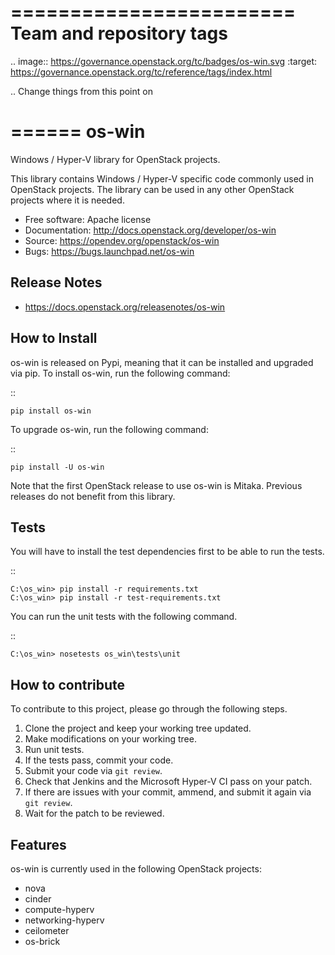========================
Team and repository tags
========================

.. image:: https://governance.openstack.org/tc/badges/os-win.svg
    :target: https://governance.openstack.org/tc/reference/tags/index.html

.. Change things from this point on

======
os-win
======

Windows / Hyper-V library for OpenStack projects.

This library contains Windows / Hyper-V specific code commonly used in
OpenStack projects. The library can be used in any other OpenStack projects
where it is needed.

* Free software: Apache license
* Documentation: http://docs.openstack.org/developer/os-win
* Source: https://opendev.org/openstack/os-win
* Bugs: https://bugs.launchpad.net/os-win

Release Notes
-------------

* https://docs.openstack.org/releasenotes/os-win

How to Install
--------------

os-win is released on Pypi, meaning that it can be installed and upgraded via
pip. To install os-win, run the following command:

::

    pip install os-win

To upgrade os-win, run the following command:

::

    pip install -U os-win

Note that the first OpenStack release to use os-win is Mitaka. Previous
releases do not benefit from this library.

Tests
-----

You will have to install the test dependencies first to be able to run the
tests.

::

    C:\os_win> pip install -r requirements.txt
    C:\os_win> pip install -r test-requirements.txt

You can run the unit tests with the following command.

::

    C:\os_win> nosetests os_win\tests\unit


How to contribute
-----------------

To contribute to this project, please go through the following steps.

1. Clone the project and keep your working tree updated.
2. Make modifications on your working tree.
3. Run unit tests.
4. If the tests pass, commit your code.
5. Submit your code via ``git review``.
6. Check that Jenkins and the Microsoft Hyper-V CI pass on your patch.
7. If there are issues with your commit, ammend, and submit it again via
   ``git review``.
8. Wait for the patch to be reviewed.


Features
--------

os-win is currently used in the following OpenStack projects:

* nova
* cinder
* compute-hyperv
* networking-hyperv
* ceilometer
* os-brick
